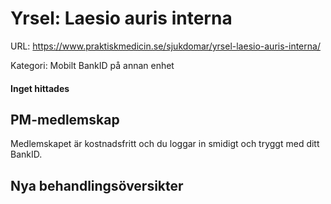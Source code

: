 # Yrsel: Laesio auris interna

URL: https://www.praktiskmedicin.se/sjukdomar/yrsel-laesio-auris-interna/



Kategori: Mobilt BankID på annan enhet

#### Inget hittades

## PM-medlemskap

Medlemskapet är kostnadsfritt och du loggar in smidigt och tryggt med ditt BankID.

## Nya behandlingsöversikter


